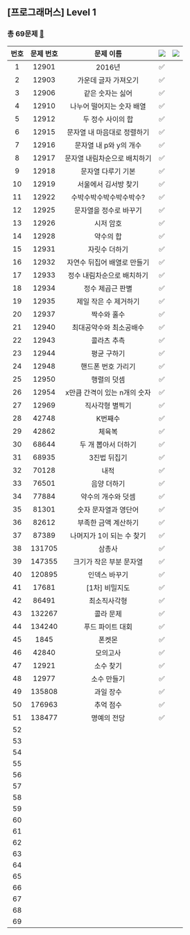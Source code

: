 ## [프로그래머스] Level 1
### 총 69문제 [🔗](https://school.programmers.co.kr/learn/challenges?order=acceptance_desc&languages=python3%2Cswift&page=1&levels=1)

|번호|문제 번호|문제 이름|<img src="https://img.shields.io/badge/Python-3766AB?style=flat-square&logo=Python&logoColor=white"/></a> |<img src="https://img.shields.io/badge/Swift-F05138?style=flat-square&logo=Swift&logoColor=white"/></a>|
|:-----:|:-----:|:-----:|:-----:|:-----:|
|1|12901|2016년|✅||
|2|12903|가운데 글자 가져오기|✅||
|3|12906|같은 숫자는 싫어|✅||
|4|12910|나누어 떨어지는 숫자 배열|✅||
|5|12912|두 정수 사이의 합|✅||
|6|12915|문자열 내 마음대로 정렬하기|✅||
|7|12916|문자열 내 p와 y의 개수|✅||
|8|12917|문자열 내림차순으로 배치하기|✅||
|9|12918|문자열 다루기 기본|✅||
|10|12919|서울에서 김서방 찾기|✅||
|11|12922|수박수박수박수박수박수?|✅||
|12|12925|문자열을 정수로 바꾸기|✅||
|13|12926|시저 암호|✅||
|14|12928|약수의 합|✅||
|15|12931|자릿수 더하기|✅||
|16|12932|자연수 뒤집어 배열로 만들기|✅||
|17|12933|정수 내림차순으로 배치하기|✅||
|18|12934|정수 제곱근 판별|✅||
|19|12935|제일 작은 수 제거하기|✅||
|20|12937|짝수와 홀수|✅||
|21|12940|최대공약수와 최소공배수|✅||
|22|12943|콜라츠 추측|✅||
|23|12944|평균 구하기|✅||
|24|12948|핸드폰 번호 가리기|✅||
|25|12950|행렬의 덧셈|✅||
|26|12954|x만큼 간격이 있는 n개의 숫자|✅||
|27|12969|직사각형 별찍기|✅||
|28|42748|K번째수|✅||
|29|42862|체육복|✅||
|30|68644|두 개 뽑아서 더하기|✅||
|31|68935|3진법 뒤집기|✅||
|32|70128|내적|✅||
|33|76501|음양 더하기|✅||
|34|77884|약수의 개수와 덧셈|✅||
|35|81301|숫자 문자열과 영단어|✅||
|36|82612|부족한 금액 계산하기|✅||
|37|87389|나머지가 1이 되는 수 찾기|✅||
|38|131705|삼총사|✅||
|39|147355|크기가 작은 부분 문자열|✅||
|40|120895|인덱스 바꾸기|✅||
|41|17681|[1차] 비밀지도|✅||
|42|86491|최소직사각형|✅||
|43|132267|콜라 문제|✅||
|44|134240|푸드 파이트 대회|✅||
|45|1845|폰켓몬|✅||
|46|42840|모의고사|✅||
|47|12921|소수 찾기|✅||
|48|12977|소수 만들기|✅||
|49|135808|과일 장수|✅||
|50|176963|추억 점수|✅||
|51|138477|명예의 전당|✅||
|52|||||
|53|||||
|54|||||
|55|||||
|56|||||
|57|||||
|58|||||
|59|||||
|60|||||
|61|||||
|62|||||
|63|||||
|64|||||
|65|||||
|66|||||
|67|||||
|68|||||
|69|||||
